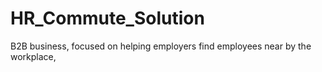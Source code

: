 # HR_Commute_Solution
B2B business, focused on helping employers find employees near by the workplace, 
